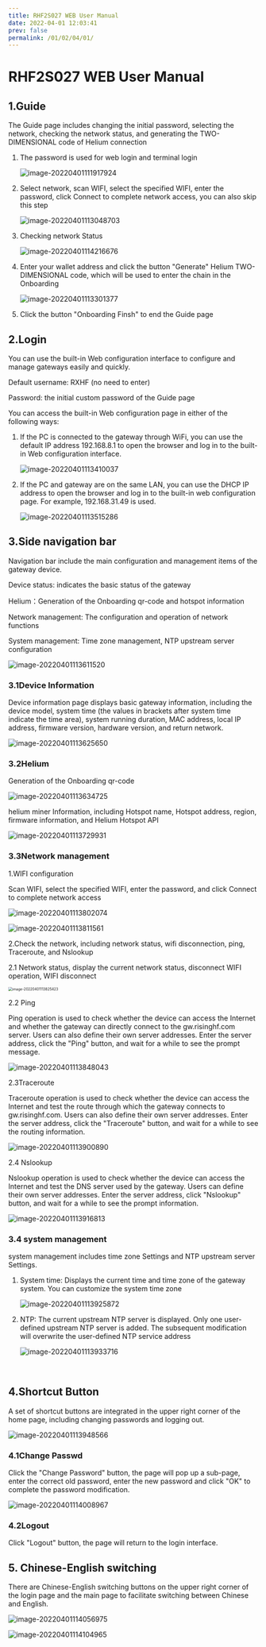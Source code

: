 ```yaml
---
title: RHF2S027 WEB User Manual
date: 2022-04-01 12:03:41
prev: false
permalink: /01/02/04/01/
---
```


# RHF2S027 WEB User Manual

## 1.Guide  

The Guide page includes changing the initial password, selecting the network, checking the network status, and generating the TWO-DIMENSIONAL code of Helium connection

1. The password is used for web login and terminal login  

   ![image-20220401111917924](https://risinghf-wiki.oss-cn-shenzhen.aliyuncs.com/upload/img/image-20220401111917924.png)

2. Select network, scan WIFI, select the specified WIFI, enter the password, click Connect to complete network access, you can also skip this step

   ![image-20220401113048703](https://risinghf-wiki.oss-cn-shenzhen.aliyuncs.com/upload/img/image-20220401113048703.png)

3. Checking network Status 

   ![image-20220401114216676](https://risinghf-wiki.oss-cn-shenzhen.aliyuncs.com/upload/img/image-20220401114216676.png)

4. Enter your wallet address and click the button "Generate" Helium TWO-DIMENSIONAL code, which will be used to enter the chain in the Onboarding 

   ![image-20220401113301377](https://risinghf-wiki.oss-cn-shenzhen.aliyuncs.com/upload/img/image-20220401113301377.png)

5. Click the button "Onboarding Finsh" to end the Guide page

   



## 2.Login

You can use the built-in Web configuration interface to configure and manage gateways easily and quickly.  

Default username: RXHF (no need to enter)  

Password: the initial custom password of the Guide page

You can access the built-in Web configuration page in either of the following ways:  

1. If the PC is connected to the gateway through WiFi, you can use the default IP address 192.168.8.1 to open the browser and log in to the built-in Web configuration interface. 

   ![image-20220401113410037](https://risinghf-wiki.oss-cn-shenzhen.aliyuncs.com/upload/img/image-20220401113410037.png)

2. If the PC and gateway are on the same LAN, you can use the DHCP IP address to open the browser and log in to the built-in web configuration page. For example, 192.168.31.49 is used.  

   ![image-20220401113515286](https://risinghf-wiki.oss-cn-shenzhen.aliyuncs.com/upload/img/image-20220401113515286.png)

##  3.Side navigation bar

Navigation bar include the main configuration and management items of the gateway device. 

Device status: indicates the basic status of the gateway

Helium：Generation of the  Onboarding qr-code and hotspot information

Network management: The configuration and operation of network functions

System management: Time zone management, NTP upstream server configuration

![image-20220401113611520](https://risinghf-wiki.oss-cn-shenzhen.aliyuncs.com/upload/img/image-20220401113611520.png)  



### 3.1Device Information

   Device information page displays basic gateway information, including the device model, system time (the values in brackets after system time indicate the time area), system running duration, MAC address, local IP address, firmware version, hardware version, and return network.  

![image-20220401113625650](https://risinghf-wiki.oss-cn-shenzhen.aliyuncs.com/upload/img/image-20220401113625650.png)



### 3.2Helium

 Generation of the  Onboarding qr-code 

![image-20220401113634725](https://risinghf-wiki.oss-cn-shenzhen.aliyuncs.com/upload/img/image-20220401113634725.png)

 helium miner Information, including Hotspot name, Hotspot address, region, firmware information, and Helium Hotspot API 

![image-20220401113729931](https://risinghf-wiki.oss-cn-shenzhen.aliyuncs.com/upload/img/image-20220401113729931.png)  



### 3.3Network management

1.WIFI configuration

 Scan WIFI, select the specified WIFI, enter the password, and click Connect to complete network access

![image-20220401113802074](https://risinghf-wiki.oss-cn-shenzhen.aliyuncs.com/upload/img/image-20220401113802074.png)

![image-20220401113811561](https://risinghf-wiki.oss-cn-shenzhen.aliyuncs.com/upload/img/image-20220401113811561.png)

2.Check the network, including network status, wifi disconnection, ping, Traceroute, and Nslookup  

 2.1 Network status, display the current network status, disconnect WIFI operation, WIFI disconnect  

<img src="https://risinghf-wiki.oss-cn-shenzhen.aliyuncs.com/upload/img/image-20220401113825423.png" alt="image-20220401113825423" style="zoom:50%;" />

2.2 Ping

Ping operation is used to check whether the device can access the Internet and whether the gateway can directly connect to the gw.risinghf.com server. Users can also define their own server addresses. Enter the server address, click the "Ping" button, and wait for a while to see the prompt message.  

![image-20220401113848043](https://risinghf-wiki.oss-cn-shenzhen.aliyuncs.com/upload/img/image-20220401113848043.png)

2.3Traceroute

Traceroute  operation is used to check whether the device can access the Internet and test the route through which the gateway connects to gw.risinghf.com. Users can also define their own server addresses. Enter the server address, click the "Traceroute" button, and wait for a while to see the routing information.  

![image-20220401113900890](https://risinghf-wiki.oss-cn-shenzhen.aliyuncs.com/upload/img/image-20220401113900890.png)

2.4 Nslookup

Nslookup operation is used to check whether the device can access the Internet and test the DNS server used by the gateway. Users can define their own server addresses. Enter the server address, click "Nslookup" button, and wait for a while to see the prompt information. 

![image-20220401113916813](https://risinghf-wiki.oss-cn-shenzhen.aliyuncs.com/upload/img/image-20220401113916813.png)



### 3.4 system management

 system management includes time zone Settings and NTP upstream server Settings.  

1. System time: Displays the current time and time zone of the gateway system. You can customize the system time zone

   ![image-20220401113925872](https://risinghf-wiki.oss-cn-shenzhen.aliyuncs.com/upload/img/image-20220401113925872.png)

2. NTP: The current upstream NTP server is displayed. Only one user-defined upstream NTP server is added. The subsequent modification will overwrite the user-defined NTP service address  

   ![image-20220401113933716](https://risinghf-wiki.oss-cn-shenzhen.aliyuncs.com/upload/img/image-20220401113933716.png)



​     

## 4.Shortcut Button

A set of shortcut buttons are integrated in the upper right corner of the home page, including changing passwords and logging out.  

![image-20220401113948566](https://risinghf-wiki.oss-cn-shenzhen.aliyuncs.com/upload/img/image-20220401113948566.png) 

### 4.1Change Passwd 

Click the "Change Password" button, the page will pop up a sub-page, enter the correct old password, enter the new password and click "OK" to complete the password modification.  

![image-20220401114008967](https://risinghf-wiki.oss-cn-shenzhen.aliyuncs.com/upload/img/image-20220401114008967.png) 



















### 4.2Logout

Click "Logout" button, the page will return to the login interface.



## 5. Chinese-English switching

There are Chinese-English switching buttons on the upper right corner of the login page and the main page to facilitate switching between Chinese and English.

![image-20220401114056975](https://risinghf-wiki.oss-cn-shenzhen.aliyuncs.com/upload/img/image-20220401114056975.png) 

![image-20220401114104965](https://risinghf-wiki.oss-cn-shenzhen.aliyuncs.com/upload/img/image-20220401114104965.png)

